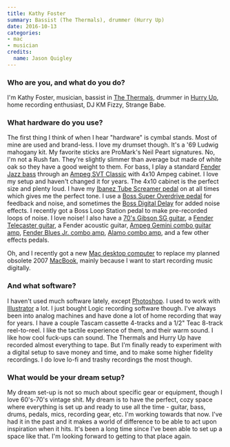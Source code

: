 ```yaml
---
title: Kathy Foster
summary: Bassist (The Thermals), drummer (Hurry Up)
date: 2016-10-13
categories:
- mac
- musician
credits:
  name: Jason Quigley
---
```


### Who are you, and what do you do?

I'm Kathy Foster, musician, bassist in [The Thermals](http://www.thethermals.com/ "An indie band from Portland."), drummer in [Hurry Up](https://hurryup.cashmusic.org/ "A punk band from Portland."), home recording enthusiast, DJ KM Fizzy, Strange Babe. 

### What hardware do you use?

The first thing I think of when I hear "hardware" is cymbal stands. Most of mine are used and brand-less. I love my drumset though. It's a '69 Ludwig mahogany kit. My favorite sticks are ProMark's Neil Peart signatures. No, I'm not a Rush fan. They're slightly slimmer than average but made of white oak so they have a good weight to them. For bass, I play a standard [Fender Jazz bass][jazz-bass] through an [Ampeg SVT Classic][svt-cl] with 4x10 Ampeg cabinet. I love my setup and haven't changed it for years. The 4x10 cabinet is the perfect size and plenty loud. I have my [Ibanez Tube Screamer pedal][tube-screamer] on at all times which gives me the perfect tone. I use a [Boss Super Overdrive pedal][sd-1] for feedback and noise, and sometimes the [Boss Digital Delay][dd-3] for added noise effects. I recently got a Boss Loop Station pedal to make pre-recorded loops of noise. I love noise! I also have a [70's Gibson SG guitar][gibson-sg], a [Fender Telecaster guitar][telecaster], a Fender acoustic guitar, [Ampeg Gemini combo guitar amp][gemini], [Fender Blues Jr. combo amp][blues-junior-iii], [Alamo combo amp][jet], and a few other effects pedals.

Oh, and I recently got a new [Mac desktop computer][imac] to replace my planned obsolete 2007 [MacBook][], mainly because I want to start recording music digitally. 

### And what software?

I haven't used much software lately, except [Photoshop][]. I used to work with [Illustrator][] a lot. I just bought Logic recording software though. I've always been into analog machines and have done a lot of home recording that way for years. I have a couple Tascam cassette 4-tracks and a 1/2" Teac 8-track reel-to-reel. I like the tactile experience of them, and their warm sound. I like how cool fuck-ups can sound. The Thermals and Hurry Up have recorded almost everything to tape. But I'm finally ready to experiment with a digital setup to save money and time, and to make some higher fidelity recordings. I do love lo-fi and trashy recordings the most though.

### What would be your dream setup?

My dream set-up is not so much about specific gear or equipment, though I love 60's-70's vintage shit. My dream is to have the perfect, cozy space where everything is set up and ready to use all the time - guitar, bass, drums, pedals, mics, recording gear, etc. I'm working towards that now. I've had it in the past and it makes a world of difference to be able to act upon inspiration when it hits. It's been a long time since I've been able to set up a space like that. I'm looking forward to getting to that place again.

[blues-junior-iii]: http://web.archive.org/web/20210618204947/https://www.fender.com/guitar-amplifiers/contemporary/blues-junior-iii/product-2230500.html "A guitar amp."
[dd-3]: https://www.boss.info/us/products/dd-3/ "A guitar delay pedal."
[gemini]: http://web.archive.org/web/20190506094422/https://www.guitarcenter.com/Used/Ampeg/Vintage-GEMINI-1-MODEL-G12-Tube-Guitar-Combo-Amp.gc "A guitar amp."
[gibson-sg]: https://en.wikipedia.org/wiki/Gibson_SG "An electric guitar."
[illustrator]: https://www.adobe.com/products/illustrator.html "A vector graphics editor."
[imac]: https://www.apple.com/imac-24/ "An all-in-one computer."
[jazz-bass]: https://en.wikipedia.org/wiki/Fender_Jazz_Bass "An electric bass."
[jet]: http://thestereoclub.blogspot.com/2009/07/alamo-jet-guitar-amp.html "A guitar amp."
[macbook]: https://en.wikipedia.org/wiki/MacBook "A laptop."
[photoshop]: https://www.adobe.com/products/photoshop.html "A bitmap image editor."
[sd-1]: https://www.boss.info/us/products/sd-1/ "A guitar pedal."
[svt-cl]: https://ampeg.com/products/classic/svtcl/ "A bass amp."
[telecaster]: https://en.wikipedia.org/wiki/Fender_Telecaster "An electric guitar."
[tube-screamer]: https://en.wikipedia.org/wiki/Ibanez_Tube_Screamer "A guitar pedal."
